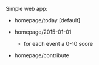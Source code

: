 Simple web app:

* homepage/today [default]

* homepage/2015-01-01

    * for each event a 0-10 score

* homepage/contribute

